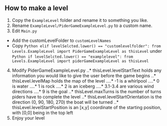 ## How to make a level

1. Copy the `ExampleLevel` folder and rename it to something you like.
2. Rename `ExampleLevel/PiderGameExampleLevel.py` to a custom name.
3. Edit `Main.py`
* Add the customLevelFolder to `customLevelNames`
* Copy ```Python
        elif levelSelcted.lower() == "customlevelfolder":
                    from Levels.ExampleLevel import PiderGameExampleLevel as thisLevel```
        under ```Python
        if levelSelcted.lower() == "examplelevel":
                    from Levels.ExampleLevel import piderGameExampleLevel as thisLevel```
4. Modify PiderGameExampleLevel.py
..* thisLevel.levelStartText holds any information you would like to give the user before the game begins
..* thisLevel.levelMap holds the map of the level
....* -1 is a whirlpool
....* 0 is water
....* 1 is rock
....* 2 is an iceberg
....* 3.1-3.4 are various wind directions
....* 9 is the goal
..* thisLevel.maxTurns is the number of turns piders have to complete the level
..* thisLevel.levelStartOrientation is the direction (0, 90, 180, 270) the boat will be turned
..* thisLevel.levelStartPosition is an [x,y] coordinate of the starting position, with [0,0] being in the top left
5. Enjoy your level
